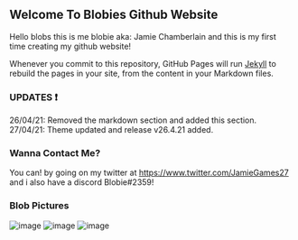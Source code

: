 ## Welcome To Blobies Github Website

Hello blobs this is me blobie aka: Jamie Chamberlain and this is my first time creating my github website!

Whenever you commit to this repository, GitHub Pages will run [Jekyll](https://jekyllrb.com/) to rebuild the pages in your site, from the content in your Markdown files.

### UPDATES ❗
26/04/21: Removed the markdown section and added this section.
27/04/21: Theme updated and release v26.4.21 added.

### Wanna Contact Me?

You can! by going on my twitter at https://www.twitter.com/JamieGames27 and i also have a discord Blobie#2359!

### Blob Pictures 
![image](https://user-images.githubusercontent.com/75278459/116000139-e8b26a80-a5e6-11eb-8bca-04829e8cbcf8.png)
![image](https://user-images.githubusercontent.com/75278459/116000165-f2d46900-a5e6-11eb-8cd1-c9b6e25d2227.png)
![image](https://user-images.githubusercontent.com/75278459/116000223-3929c800-a5e7-11eb-8e17-e3c2fd96d235.png)



